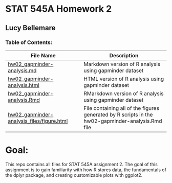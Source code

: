 # STAT 545A Homework 2

## Lucy Bellemare

### Table of Contents:

File Name | Description
------------|------------ 
[hw02_gapminder-analysis.md](https://github.com/STAT545-UBC-students/hw02-lucymosquera/blob/master/hw02-gapminder-analysis.md) | Markdown version of R analysis using gapminder dataset
[hw02_gapminder-analysis.html](https://github.com/STAT545-UBC-students/hw02-lucymosquera/blob/master/hw02-gapminder-analysis.html) | HTML version of R analysis using gapminder dataset
[hw02_gapminder-analysis.Rmd](https://github.com/STAT545-UBC-students/hw02-lucymosquera/blob/master/hw02-gapminder-analysis.md) | RMarkdown version of R analysis using gapminder dataset
[hw02_gapminder-analysis_files/figure.html](https://github.com/STAT545-UBC-students/hw02-lucymosquera/tree/master/hw02-gapminder-analysis_files/figure-html) | File containing all of the figures generated by R scripts in the hw02-gapminder-analysis.Rmd file

# Goal:

This repo contains all files for STAT 545A assignment 2. The goal of this assignment is to gain familiarity with how R stores data, the fundamentals of the dplyr package, and creating customizable plots with ggplot2.